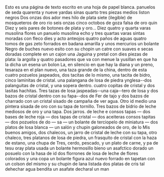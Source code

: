 Esto es una página de texto escrito en una hoja de papel blanca.
panuelos de seda
quarenta y nueve yardas sinas quarto
tres piezas medios liston negros
Dos onzas dos ador
mes hilo de plata
siete (ilegible) de mosqueteros de oro
rio
seis onzas cinco octobos de goza falsa de oro
quin
Diez y seis pares de botones de plata y oro... Diez
quatro y quarta varas musolina flores
un panuelo musolina
echo y tres quartas varas sintas moradas con fleco
dies y acto anteojos
quatro paños de aguas
quatro tomos de gas
zeto forrados en badana amarilla
y unos mercurios
un bolante
Negro de buches nuevo esito con su chopin
un catre con suaves e
secas doradas complete en un cajon
una Jaguina y pretal con
dies piezas de plata: la argolla y quatro pasadores que va con menue
la yusillan en que ha la dicha un esena
un bolon
La, en silencio en que hay la diana y un preno, tesaraza en el plan nuevo, una taza grande de la china, dentro de esta cuatro pozuelos jaspeados, dos tacitas de lo mismo, una tacita de bidro, cinco laminitas de cristal.
una palangana de losa de piedra ynglesa--dos palanguitas de cristal, y una sopera dentro. cuatro copitas de cristal y dos lasitas hachitas. Tres tazas de losa jaspeadas--una caja--tero de losa y dos bazos de cristal dentro con su fapa--dos de
Fer de tajo y dos bazos de charrado con un cristal sisado de campaña de ver agua. Otro id medio una pintera sisada de oro con su tapa de tornillo. Tres bazos de bidrio de leche mediosos de oro y una tapa. Dos jarros.
de leche e consos tapas
— dos bases de leche roja
— dos tapas de cristal
— dos aceiteras consos tapitas
— dos pozuelos de do
— sa
— un bolante de terciopelo de miniatura
— dos platos de losa blanca
— un salón y chupin galoneados de oro, de lo
Mis buenos amigos, dos chalecos, un jarro de cristal de leche con su tapa, otro chaleco, tres platanos de losa de piedra, un frasquito de cristal con la haza de estano, una chupa de Tres, cerdo, pescado, y un plato de carne, y
pa de tesu oray plata usada
un bolante hermosillo bieno
un asafctico dorado
un posuelo con la hasa de id
dos florrones de losa de leche de flores
colorados y una copa
un bolante figura azul nuevo forrado en tapetan con un colson
del mismo y su chupin de lana listada
dos platas de cris
tal dehechar agua bendita
un asafate decharal
un man